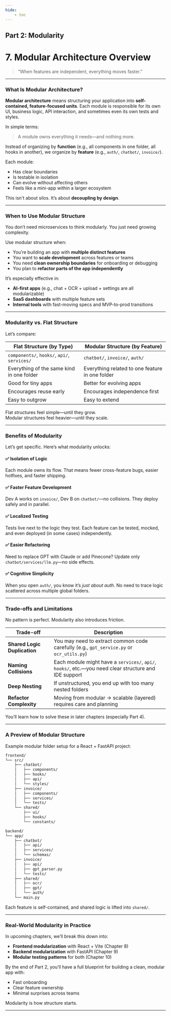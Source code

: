 ```yaml
---
hide:
    - toc
---
```


## Part 2: Modularity

# 7. Modular Architecture Overview

> “When features are independent, everything moves faster.”

---

### What Is Modular Architecture?

**Modular architecture** means structuring your application into **self-contained, feature-focused units**. Each module is responsible for its own UI, business logic, API interaction, and sometimes even its own tests and styles.

In simple terms:

> A module owns everything it needs—and nothing more.

Instead of organizing by **function** (e.g., all components in one folder, all hooks in another), we organize by **feature** (e.g., `auth/`, `chatbot/`, `invoice/`).

Each module:

* Has clear boundaries
* Is testable in isolation
* Can evolve without affecting others
* Feels like a mini-app within a larger ecosystem

This isn't about silos. It’s about **decoupling by design**.

---

### When to Use Modular Structure

You don’t need microservices to think modularly. You just need growing complexity.

Use modular structure when:

* You’re building an app with **multiple distinct features**
* You want to **scale development** across features or teams
* You need **clean ownership boundaries** for onboarding or debugging
* You plan to **refactor parts of the app independently**

It’s especially effective in:

* **AI-first apps** (e.g., chat + OCR + upload + settings are all modularizable)
* **SaaS dashboards** with multiple feature sets
* **Internal tools** with fast-moving specs and MVP-to-prod transitions

---

### Modularity vs. Flat Structure

Let’s compare:

| Flat Structure (by Type)                     | Modular Structure (by Feature)                  |
| -------------------------------------------- | ----------------------------------------------- |
| `components/`, `hooks/`, `api/`, `services/` | `chatbot/`, `invoice/`, `auth/`                 |
| Everything of the same kind in one folder    | Everything related to one feature in one folder |
| Good for tiny apps                           | Better for evolving apps                        |
| Encourages reuse early                       | Encourages independence first                   |
| Easy to outgrow                              | Easy to extend                                  |

Flat structures feel simple—until they grow.  
Modular structures feel heavier—until they scale.

---

### Benefits of Modularity

Let’s get specific. Here’s what modularity unlocks:

#### ✅ Isolation of Logic

Each module owns its flow. That means fewer cross-feature bugs, easier hotfixes, and faster shipping.

#### ✅ Faster Feature Development

Dev A works on `invoice/`, Dev B on `chatbot/`—no collisions. They deploy safely and in parallel.

#### ✅ Localized Testing

Tests live next to the logic they test. Each feature can be tested, mocked, and even deployed (in some cases) independently.

#### ✅ Easier Refactoring

Need to replace GPT with Claude or add Pinecone? Update only `chatbot/services/llm.py`—no side effects.

#### ✅ Cognitive Simplicity

When you open `auth/`, you know it’s *just about auth*. No need to trace logic scattered across multiple global folders.

---

### Trade-offs and Limitations

No pattern is perfect. Modularity also introduces friction.

| Trade-off                    | Description                                                                                           |
| ---------------------------- | ----------------------------------------------------------------------------------------------------- |
| **Shared Logic Duplication** | You may need to extract common code carefully (e.g., `gpt_service.py` or `ocr_utils.py`)              |
| **Naming Collisions**        | Each module might have a `services/`, `api/`, `hooks/`, etc.—you need clear structure and IDE support |
| **Deep Nesting**             | If unstructured, you end up with too many nested folders                                              |
| **Refactor Complexity**      | Moving from modular → scalable (layered) requires care and planning                                   |

You’ll learn how to solve these in later chapters (especially Part 4).

---

### A Preview of Modular Structure

Example modular folder setup for a React + FastAPI project:

```bash
frontend/
└── src/
    ├── chatbot/
    │   ├── components/
    │   ├── hooks/
    │   ├── api/
    │   └── styles/
    ├── invoice/
    │   ├── components/
    │   ├── services/
    │   └── tests/
    └── shared/
        ├── ui/
        ├── hooks/
        └── constants/
```

```bash
backend/
└── app/
    ├── chatbot/
    │   ├── api/
    │   ├── services/
    │   └── schemas/
    ├── invoice/
    │   ├── api/
    │   ├── gpt_parser.py
    │   └── tests/
    ├── shared/
    │   ├── ocr/
    │   ├── gpt/
    │   └── auth/
    └── main.py
```

Each feature is self-contained, and shared logic is lifted into `shared/`.

---

### Real-World Modularity in Practice

In upcoming chapters, we’ll break this down into:

* **Frontend modularization** with React + Vite (Chapter 8)
* **Backend modularization** with FastAPI (Chapter 9)
* **Modular testing patterns** for both (Chapter 10)

By the end of Part 2, you’ll have a full blueprint for building a clean, modular app with:

* Fast onboarding
* Clear feature ownership
* Minimal surprises across teams

Modularity is how structure starts.

---





